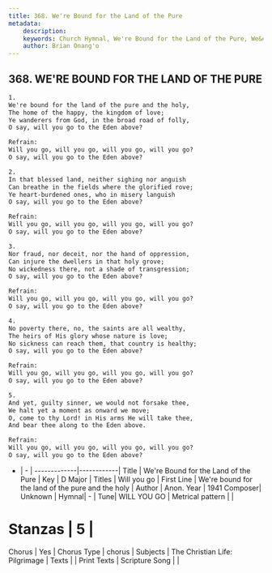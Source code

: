 ```yaml
---
title: 368. We're Bound for the Land of the Pure
metadata:
    description: 
    keywords: Church Hymnal, We're Bound for the Land of the Pure, We&#039;re bound for the land of the pure and the holy, Will you go
    author: Brian Onang'o
---
```



## 368. WE'RE BOUND FOR THE LAND OF THE PURE

```txt
1.
We're bound for the land of the pure and the holy, 
The home of the happy, the kingdom of love; 
Ye wanderers from God, in the broad road of folly, 
O say, will you go to the Eden above? 

Refrain:
Will you go, will you go, will you go, will you go? 
O say, will you go to the Eden above? 

2.
In that blessed land, neither sighing nor anguish 
Can breathe in the fields where the glorified rove; 
Ye heart-burdened ones, who in misery languish 
O say, will you go to the Eden above? 

Refrain:
Will you go, will you go, will you go, will you go? 
O say, will you go to the Eden above? 

3.
Nor fraud, nor deceit, nor the hand of oppression, 
Can injure the dwellers in that holy grove; 
No wickedness there, not a shade of transgression; 
O say, will you go to the Eden above? 

Refrain:
Will you go, will you go, will you go, will you go? 
O say, will you go to the Eden above? 

4.
No poverty there, no, the saints are all wealthy, 
The heirs of His glory whose nature is love; 
No sickness can reach them, that country is healthy; 
O say, will you go to the Eden above? 

Refrain:
Will you go, will you go, will you go, will you go? 
O say, will you go to the Eden above? 

5.
And yet, guilty sinner, we would not forsake thee, 
We halt yet a moment as onward we move; 
O, come to thy Lord! in His arms He will take thee, 
And bear thee along to the Eden above.

Refrain:
Will you go, will you go, will you go, will you go? 
O say, will you go to the Eden above? 

```

- |   -  |
-------------|------------|
Title | We're Bound for the Land of the Pure |
Key | D Major |
Titles | Will you go |
First Line | We&#039;re bound for the land of the pure and the holy |
Author | Anon.
Year | 1941
Composer| Unknown |
Hymnal|  - |
Tune| WILL YOU GO |
Metrical pattern | |
# Stanzas | 5 |
Chorus | Yes |
Chorus Type | chorus |
Subjects | The Christian Life: Pilgrimage |
Texts |  |
Print Texts | 
Scripture Song |  |
  
